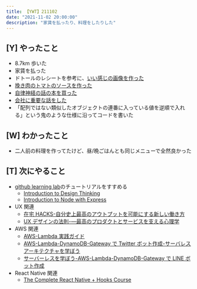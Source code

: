 ```yaml
---
title: 【YWT】211102
date: "2021-11-02 20:00:00"
description: "家賃を払ったり、料理をしたりした"
---
```


## [Y] やったこと

- 8.7km 歩いた
- 家賃を払った
- ドトールのレシートを参考に、[いい感じの画像を作った](https://twitter.com/camomile_cafe/status/1455320661287600131?s=20)
- [挽き肉のトマトのソースを作った](https://twitter.com/camomile_cafe/status/1455442126074875904?s=20)
- [自律神経の話の本を買った](https://twitter.com/camomile_cafe/status/1455442179896217605?s=20)
- [会社に重要な話をした](https://twitter.com/camomile_cafe/status/1455472636595556352?s=20)
- 「配列ではない類似したオブジェクトの連番に入っている値を逆順で入れる」という鬼のような仕様に沿ってコードを書いた

## [W] わかったこと

- 二人前の料理を作ってたけど、昼/晩ごはんとも同じメニューで全然良かった

## [T] 次にやること

- [github learning lab](https://lab.github.com/githubtraining)のチュートリアルをすすめる
  - [Introduction to Design Thinking](https://lab.github.com/githubtraining/introduction-to-design-thinking)
  - [Introduction to Node with Express](https://lab.github.com/everydeveloper/introduction-to-node-with-express)
- UX 関連
  - [在宅 HACKS-自分史上最高のアウトプットを可能にする新しい働き方](https://www.amazon.co.jp/dp/4492046704)
  - [UX デザインの法則-―最高のプロダクトとサービスを支える心理学](https://www.amazon.co.jp/dp/4873119499)
- AWS 関連
  - [AWS-Lambda 実践ガイド](https://www.amazon.co.jp/dp/4295002526)
  - [AWS-Lambda-DynamoDB-Gateway で Twitter ボット作成-サーバレスアーキテクチャを学ぼう](https://www.amazon.co.jp/dp/B07MNVF714)
  - [サーバーレスを学ぼう-AWS-Lambda-DynamoDB-Gateway で LINE ボット作成](https://www.amazon.co.jp/dp/B084RM69FX)
- React Native 関連
  - [The Complete React Native + Hooks Course](https://www.udemy.com/course/the-complete-react-native-and-redux-course/)

<!-- https://twitter.com/camomile_cafe/status/1455778373083361282?s=20 -->
